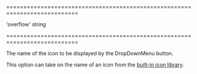 <!--**
/*-------------------------------------------
    Auto-generated file. Do not modify.
-------------------------------------------

**-->
===========================================================================
<!--default-->'overflow'<!--/default-->
<!--type-->string<!--/type-->
===========================================================================

<!--shortDescription-->
The name of the icon to be displayed by the DropDownMenu button.
<!--/shortDescription-->

<!--fullDescription-->
This option can take on the name of an icon from the [built-in icon library](/Documentation/Guide/Themes/Icon_Library/).


<!--/fullDescription-->